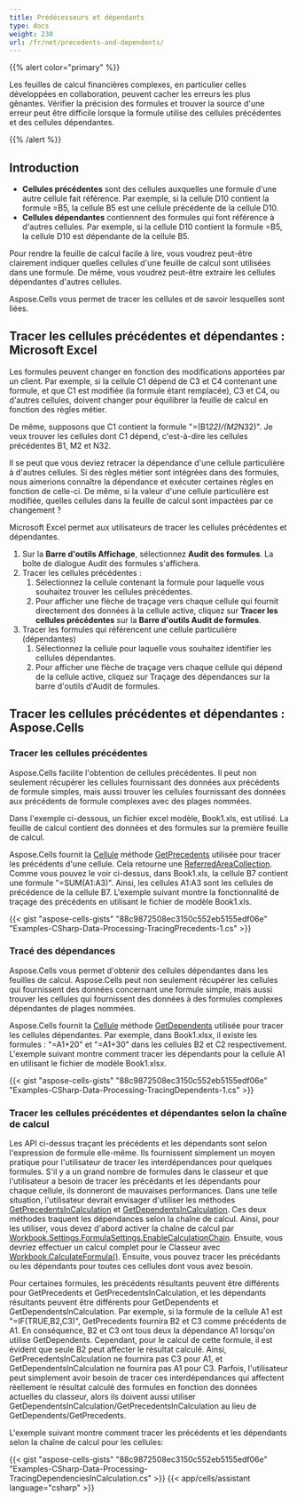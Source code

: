 ```yaml
---
title: Prédécesseurs et dépendants
type: docs
weight: 230
url: /fr/net/precedents-and-dependents/
---
```


{{% alert color="primary" %}} 

Les feuilles de calcul financières complexes, en particulier celles développées en collaboration, peuvent cacher les erreurs les plus gênantes. Vérifier la précision des formules et trouver la source d'une erreur peut être difficile lorsque la formule utilise des cellules précédentes et des cellules dépendantes.

{{% /alert %}} 
## **Introduction**
- **Cellules précédentes** sont des cellules auxquelles une formule d'une autre cellule fait référence. Par exemple, si la cellule D10 contient la formule =B5, la cellule B5 est une cellule précédente de la cellule D10.
- **Cellules dépendantes** contiennent des formules qui font référence à d'autres cellules. Par exemple, si la cellule D10 contient la formule =B5, la cellule D10 est dépendante de la cellule B5.

Pour rendre la feuille de calcul facile à lire, vous voudrez peut-être clairement indiquer quelles cellules d'une feuille de calcul sont utilisées dans une formule. De même, vous voudrez peut-être extraire les cellules dépendantes d'autres cellules.

Aspose.Cells vous permet de tracer les cellules et de savoir lesquelles sont liées.
## **Tracer les cellules précédentes et dépendantes : Microsoft Excel**
Les formules peuvent changer en fonction des modifications apportées par un client. Par exemple, si la cellule C1 dépend de C3 et C4 contenant une formule, et que C1 est modifiée (la formule étant remplacée), C3 et C4, ou d'autres cellules, doivent changer pour équilibrer la feuille de calcul en fonction des règles métier.

De même, supposons que C1 contient la formule "=(B1*22)/(M2*N32)". Je veux trouver les cellules dont C1 dépend, c'est-à-dire les cellules précédentes B1, M2 et N32.

Il se peut que vous deviez retracer la dépendance d'une cellule particulière à d'autres cellules. Si des règles métier sont intégrées dans des formules, nous aimerions connaître la dépendance et exécuter certaines règles en fonction de celle-ci. De même, si la valeur d'une cellule particulière est modifiée, quelles cellules dans la feuille de calcul sont impactées par ce changement ?

Microsoft Excel permet aux utilisateurs de tracer les cellules précédentes et dépendantes.

1. Sur la **Barre d'outils Affichage**, sélectionnez **Audit des formules**. La boîte de dialogue Audit des formules s'affichera.
1. Tracer les cellules précédentes :
   1. Sélectionnez la cellule contenant la formule pour laquelle vous souhaitez trouver les cellules précédentes.
   1. Pour afficher une flèche de traçage vers chaque cellule qui fournit directement des données à la cellule active, cliquez sur **Tracer les cellules précédentes** sur la **Barre d'outils Audit de formules**.
1. Tracer les formules qui référencent une cellule particulière (dépendantes)
   1. Sélectionnez la cellule pour laquelle vous souhaitez identifier les cellules dépendantes.
   1. Pour afficher une flèche de traçage vers chaque cellule qui dépend de la cellule active, cliquez sur Traçage des dépendances sur la barre d'outils d'Audit de formules.
## **Tracer les cellules précédentes et dépendantes : Aspose.Cells**
### **Tracer les cellules précédentes**
Aspose.Cells facilite l'obtention de cellules précédentes. Il peut non seulement récupérer les cellules fournissant des données aux précédents de formule simples, mais aussi trouver les cellules fournissant des données aux précédents de formule complexes avec des plages nommées.

Dans l'exemple ci-dessous, un fichier excel modèle, Book1.xls, est utilisé. La feuille de calcul contient des données et des formules sur la première feuille de calcul.

Aspose.Cells fournit la [Cellule](https://reference.aspose.com/cells/net/aspose.cells/cell) méthode [GetPrecedents](https://reference.aspose.com/cells/net/aspose.cells/cell/methods/getprecedents) utilisée pour tracer les précédents d'une cellule. Cela retourne une [ReferredAreaCollection](https://reference.aspose.com/cells/net/aspose.cells/referredareacollection). Comme vous pouvez le voir ci-dessus, dans Book1.xls, la cellule B7 contient une formule "=SUM(A1:A3)". Ainsi, les cellules A1:A3 sont les cellules de précédence de la cellule B7. L'exemple suivant montre la fonctionnalité de traçage des précédents en utilisant le fichier de modèle Book1.xls.



{{< gist "aspose-cells-gists" "88c9872508ec3150c552eb5155edf06e" "Examples-CSharp-Data-Processing-TracingPrecedents-1.cs" >}}
### **Tracé des dépendances**
Aspose.Cells vous permet d'obtenir des cellules dépendantes dans les feuilles de calcul. Aspose.Cells peut non seulement récupérer les cellules qui fournissent des données concernant une formule simple, mais aussi trouver les cellules qui fournissent des données à des formules complexes dépendantes de plages nommées.

Aspose.Cells fournit la [Cellule](https://reference.aspose.com/cells/net/aspose.cells/cell) méthode [GetDependents](https://reference.aspose.com/cells/net/aspose.cells/cell/methods/getdependents) utilisée pour tracer les cellules dépendantes. Par exemple, dans Book1.xlsx, il existe les formules : "=A1+20" et "=A1+30" dans les cellules B2 et C2 respectivement. L'exemple suivant montre comment tracer les dépendants pour la cellule A1 en utilisant le fichier de modèle Book1.xlsx.



{{< gist "aspose-cells-gists" "88c9872508ec3150c552eb5155edf06e" "Examples-CSharp-Data-Processing-TracingDependents-1.cs" >}}
### **Tracer les cellules précédentes et dépendantes selon la chaîne de calcul**
Les API ci-dessus traçant les précédents et les dépendants sont selon l'expression de formule elle-même. Ils fournissent simplement un moyen pratique pour l'utilisateur de tracer les interdépendances pour quelques formules. S'il y a un grand nombre de formules dans le classeur et que l'utilisateur a besoin de tracer les précédants et les dépendants pour chaque cellule, ils donneront de mauvaises performances. Dans une telle situation, l'utilisateur devrait envisager d'utiliser les méthodes  [GetPrecedentsInCalculation](https://reference.aspose.com/cells/net/aspose.cells/cell/methods/getprecedentsincalculation/) et [GetDependentsInCalculation](https://reference.aspose.com/cells/net/aspose.cells/cell/methods/getdependentsincalculation/). Ces deux méthodes traquent les dépendances selon la chaîne de calcul. Ainsi, pour les utiliser, vous devez d'abord activer la chaîne de calcul par [Workbook.Settings.FormulaSettings.EnableCalculationChain](https://reference.aspose.com/cells/net/aspose.cells/formulasettings/enablecalculationchain/). Ensuite, vous devriez effectuer un calcul complet pour le Classeur avec [Workbook.CalculateFormula()](https://reference.aspose.com/cells/net/aspose.cells.workbook/calculateformula/methods/1). Ensuite, vous pouvez tracer les précédants ou les dépendants pour toutes ces cellules dont vous avez besoin.

Pour certaines formules, les précédents résultants peuvent être différents pour GetPrecedents et GetPrecedentsInCalculation, et les dépendants résultants peuvent être différents pour GetDependents et GetDependentsInCalculation. Par exemple, si la formule de la cellule A1 est "=IF(TRUE,B2,C3)", GetPrecedents fournira B2 et C3 comme précédents de A1. En conséquence, B2 et C3 ont tous deux la dépendance A1 lorsqu'on utilise GetDependents. Cependant, pour le calcul de cette formule, il est évident que seule B2 peut affecter le résultat calculé. Ainsi, GetPrecedentsInCalculation ne fournira pas C3 pour A1, et GetDependentsInCalculation ne fournira pas A1 pour C3. Parfois, l'utilisateur peut simplement avoir besoin de tracer ces interdépendances qui affectent réellement le résultat calculé des formules en fonction des données actuelles du classeur, alors ils doivent aussi utiliser GetDependentsInCalculation/GetPrecedentsInCalculation au lieu de GetDependents/GetPrecedents.

L'exemple suivant montre comment tracer les précédents et les dépendants selon la chaîne de calcul pour les cellules:


{{< gist "aspose-cells-gists" "88c9872508ec3150c552eb5155edf06e" "Examples-CSharp-Data-Processing-TracingDependenciesInCalculation.cs" >}}
{{< app/cells/assistant language="csharp" >}}
